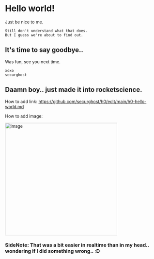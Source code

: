 # Hello world! 

Just be nice to me. 

    Still don't understand what that does. 
    But I guess we're about to find out. 

## It's time to say goodbye..

Was fun, see you next time. 

    xoxo
    securghost

## Daamn boy.. just made it into rocketscience. 

How to add link: https://github.com/securghost/h0/edit/main/h0-hello-world.md

How to add image:

<img width="370" alt="image" src="https://github.com/securghost/h0/assets/142783540/801e1459-eade-4e3d-8518-0236c793f373">


### **SideNote:** That was a bit easier in realtime than in my head.. wondering if I did something wrong.. :D
